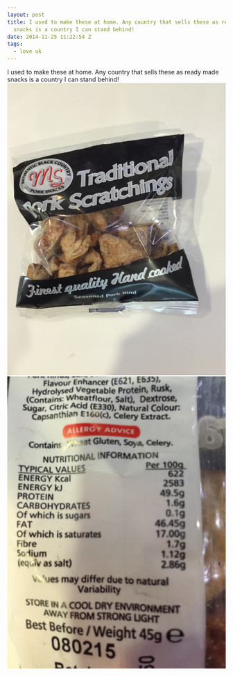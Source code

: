 ```yaml
---
layout: post
title: I used to make these at home. Any country that sells these as ready made
  snacks is a country I can stand behind!
date: 2014-11-25 11:22:54 Z
tags:
  - love uk
---
```

I used to make these at home. Any country that sells these as ready made snacks is a country I can stand behind!
![](/media/2014/11/103544944349_0.jpg)
![](/media/2014/11/103544944349_1.jpg)
